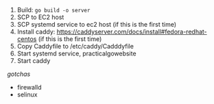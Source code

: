 1. Build: `go build -o server`
2. SCP to EC2 host
3. SCP systemd service to ec2 host (if this is the first time)
3. Install caddy: https://caddyserver.com/docs/install#fedora-redhat-centos (if this is the first time)
4. Copy Caddyfile to /etc/caddy/Cadddyfile
5. Start systemd service, practicalgowebsite
6. Start caddy


*gotchas*

- firewalld
- selinux
